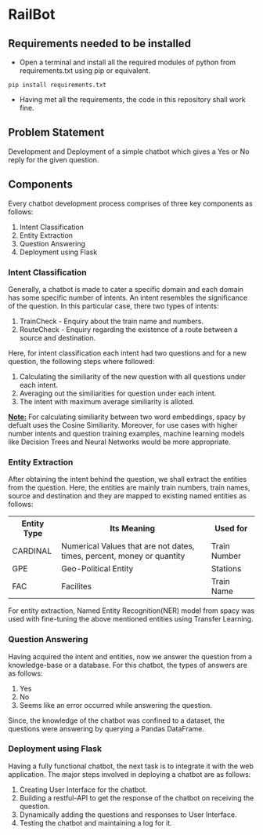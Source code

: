 # RailBot
## Requirements needed to be installed
- Open a terminal and install all the required modules of python from requirements.txt using pip or equivalent.
```
pip install requirements.txt
```
- Having met all the requirements, the code in this repository shall work fine.
## Problem Statement
Development and Deployment of a simple chatbot which gives a Yes or No reply for the given question.
## Components
Every chatbot development process comprises of three key components as follows:

 1. Intent Classification
 2. Entity Extraction
 3. Question Answering
 4. Deployment using Flask

### Intent Classification
Generally, a chatbot is made to cater a specific domain and each domain has some specific number of intents. An intent resembles the significance of the question.   In this particular case, there two types of intents:

1. TrainCheck - Enquiry about the train name and numbers.
2. RouteCheck - Enquiry regarding the existence of a route between a source and destination.

Here, for intent classification each intent had two questions and for a new question, the following steps where followed:

1. Calculating the similiarity of the new question with all questions under each intent.
2. Averaging out the similiarities for question under each intent.
3. The intent with maximum average similiarity is alloted.

**<u>Note:</u>** For calculating similiarity between two word embeddings, spacy by defualt uses the Cosine Similiarity. Moreover, for use cases with higher number intents and question training examples, machine learning models like Decision Trees and Neural Networks would be more appropriate.
     
### Entity Extraction
After obtaining the intent behind the question, we shall extract the entities from the question. Here, the entities are mainly train numbers, train names, source and destination and they are mapped to existing named entities as follows:
<table>
    <tr>
        <th>Entity Type</th>
        <th>Its Meaning</th>
        <th>Used for</th>
    </tr>
    <tr>
        <td>CARDINAL</td>
        <td>Numerical Values that are not dates, 
            times, percent, money or quantity</td>
        <td>Train Number</td>
    </tr>
    <tr>
        <td>GPE</td>
        <td>Geo-Political Entity</td>
        <td>Stations</td>
    </tr>
    <tr>
        <td>FAC</td>
        <td>Facilites</td>
        <td>Train Name</td>
    </tr>
</table>

For entity extraction, Named Entity Recognition(NER) model from spacy was used with fine-tuning the above mentioned entities using Transfer Learning.

### Question Answering
Having acquired the intent and entities, now we answer the question from a knowledge-base or a database. For this chatbot, the types of answers are as follows:

1. Yes
2. No
3. Seems like an error occurred while answering the question.

Since, the knowledge of the chatbot was confined to a dataset, the questions were answering by querying a Pandas DataFrame. 

### Deployment using Flask
Having a fully functional chatbot, the next task is to integrate it with the web application. The major steps involved in deploying a chatbot are as follows:

1. Creating User Interface for the chatbot.
2. Building a restful-API to get the response of the chatbot on receiving the question.
3. Dynamically adding the questions and responses to User Interface.
4. Testing the chatbot and maintaining a log for it.

